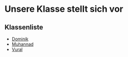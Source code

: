 # Unsere Klasse stellt sich vor

## Klassenliste
- [Dominik](Dominik.md)
- [Muhannad](Muhannad.md)
- [Vural](Vural.md)
